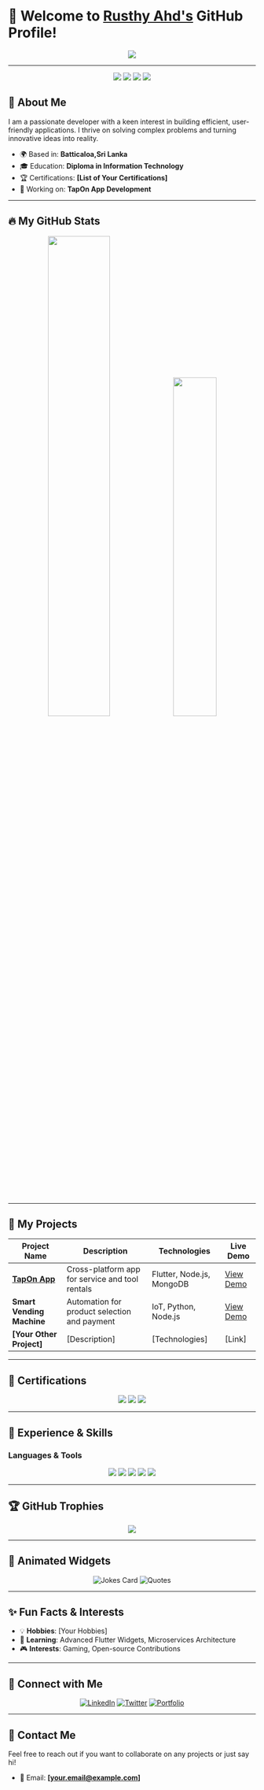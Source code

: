 # 🚀 Welcome to [Rusthy Ahd's](https://github.com/RusthyAhd) GitHub Profile!

<p align="center">
    <img src="https://readme-typing-svg.herokuapp.com?font=Roboto&color=%2336BCF7&size=24&center=true&vCenter=true&width=500&lines=Mobile+%26+Web+Technologies+Developer;Open+to+Collaborations+%F0%9F%91%8B;Focused+on+Innovative+Tech+Solutions" />
</p>

---

<p align="center">
    <img src="https://img.shields.io/badge/Code-Flutter-blue?logo=flutter&logoColor=white&style=flat-square" />
    <img src="https://img.shields.io/badge/Code-Node.js-green?logo=node.js&logoColor=white&style=flat-square" />
    <img src="https://img.shields.io/badge/Database-MongoDB-brightgreen?logo=mongodb&logoColor=white&style=flat-square" />
    <img src="https://img.shields.io/badge/Cloud-Firebase-orange?logo=firebase&logoColor=white&style=flat-square" />
</p>


## 🎯 About Me
I am a passionate developer with a keen interest in building efficient, user-friendly applications. I thrive on solving complex problems and turning innovative ideas into reality.

- 🌍 Based in: **Batticaloa,Sri Lanka**
- 🎓 Education: **Diploma in Information Technology**
- 🏆 Certifications: **[List of Your Certifications]**
- 💼 Working on: **TapOn App Development**

---

## 🔥 My GitHub Stats

<p align="center">
  <img width="50%" src="https://github-readme-stats.vercel.app/api?username=RusthyAhd&show_icons=true&theme=radical" />
  <img width="42%" src="https://github-readme-stats.vercel.app/api/top-langs/?username=RusthyAhd&layout=compact&theme=radical" />
</p>

---

## 🌟 My Projects

| Project Name | Description | Technologies | Live Demo |
|--------------|-------------|--------------|-----------|
| [**TapOn App**](https://github.com/RusthyAhd/TapOn) | Cross-platform app for service and tool rentals | Flutter, Node.js, MongoDB | [View Demo](https://your-demo-link.com) |
| **Smart Vending Machine** | Automation for product selection and payment | IoT, Python, Node.js | [View Demo](https://your-demo-link.com) |
| **[Your Other Project]** | [Description] | [Technologies] | [Link] |

---

## 📜 Certifications

<p align="center">
  <img src="https://img.shields.io/badge/Certification-1-blue" />
  <img src="https://img.shields.io/badge/Certification-2-blue" />
  <img src="https://img.shields.io/badge/Certification-3-blue" />
</p>

---

## 💼 Experience & Skills

### **Languages & Tools**

<p align="center">
  <img src="https://img.shields.io/badge/Flutter-%2302569B.svg?style=for-the-badge&logo=Flutter&logoColor=white" />
  <img src="https://img.shields.io/badge/Node.js-339933?style=for-the-badge&logo=nodedotjs&logoColor=white" />
  <img src="https://img.shields.io/badge/MongoDB-%2347A248.svg?style=for-the-badge&logo=MongoDB&logoColor=white" />
  <img src="https://img.shields.io/badge/JavaScript-%23F7DF1E.svg?style=for-the-badge&logo=JavaScript&logoColor=black" />
  <img src="https://img.shields.io/badge/Python-3776AB?style=for-the-badge&logo=python&logoColor=white" />
</p>

---

## 🏆 GitHub Trophies

<p align="center">
  <img src="https://github-profile-trophy.vercel.app/?username=RusthyAhd&theme=radical" />
</p>

---

## 🎨 Animated Widgets

<p align="center">
  <img src="https://readme-jokes.vercel.app/api" alt="Jokes Card" />
  <img src="https://github-readme-quotes.herokuapp.com/quote?theme=radical" alt="Quotes" />
</p>

---

## ✨ Fun Facts & Interests

- 💡 **Hobbies**: [Your Hobbies]
- 📖 **Learning**: Advanced Flutter Widgets, Microservices Architecture
- 🎮 **Interests**: Gaming, Open-source Contributions

---

## 🔗 Connect with Me

<p align="center">
  <a href="https://linkedin.com/in/yourprofile"><img src="https://img.shields.io/badge/LinkedIn-0077B5?style=for-the-badge&logo=linkedin&logoColor=white" alt="LinkedIn" /></a>
  <a href="https://twitter.com/YourTwitterHandle"><img src="https://img.shields.io/badge/Twitter-%231DA1F2.svg?style=for-the-badge&logo=Twitter&logoColor=white" alt="Twitter" /></a>
  <a href="https://YourPortfolio.com"><img src="https://img.shields.io/badge/Portfolio-%23000000.svg?style=for-the-badge&logo=Portfolio&logoColor=white" alt="Portfolio" /></a>
</p>

---

## 📝 Contact Me
Feel free to reach out if you want to collaborate on any projects or just say hi!

- 📧 Email: **[your.email@example.com]**
